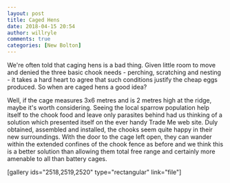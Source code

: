 ```yaml
---
layout: post
title: Caged Hens
date: 2018-04-15 20:54
author: willryle
comments: true
categories: [New Bolton]
---
```

We're often told that caging hens is a bad thing. Given little room to move and denied the three basic chook needs - perching, scratching and nesting - it takes a hard heart to agree that such conditions justify the cheap eggs produced. So when are caged hens a good idea?

<!--more-->

Well, if the cage measures 3x6 metres and is 2 metres high at the ridge, maybe it's worth considering. Seeing the local sparrow population help itself to the chook food and leave only parasites behind had us thinking of a solution which presented itself on the ever handy Trade Me web site. Duly obtained, assembled and installed, the chooks seem quite happy in their new surroundings. With the door to the cage left open, they can wander within the extended confines of the chook fence as before and we think this is a better solution than allowing them total free range and certainly more amenable to all than battery cages.

[gallery ids="2518,2519,2520" type="rectangular" link="file"]

&nbsp;

&nbsp;
